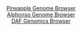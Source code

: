 <div id="Pineapple_Genome_Browser" align="center">
  <a href="https://igv.org/app/?sessionURL=blob:zZJdT9swFIb_iyXQJqWJ8_0hoSlAYaUFRrsuDIQiN3FSr4md2k7SUvW_z0ObdsMkerFpki_so2Of93397ECHuSCMgghYuunqpgk0IJasn6G6qfANqrEAUYEqgTXAcYE5phkG0Q4USEg0n07UzaWUjYgMg8hmUCNaMl3YOqrRM6OoF3rGauOMVRVaMI4k48I45ahjBim7QY8XqGl0NdvWXSNHEhmoapaMCmY0mJZpr95Lf5XSElNW47RuK0leBKRKj9KY6wX6ECezOMuwEGO8HeUn8XgUf7GH84dL7.xhfvsxmXvJ8YyUFMmW4xPm.KsbKxt6ZRLUWzK7g8XGnsdjdt8f2efHw01DOBYnpm8GDvTcwFHBEJrjzf_kWS1yoO9v20n4CTPnOvZhEcvP1PG9Pj6yLtazcfCqcxfsNVCxrFUkgGzJ_ciEmg09zbW8wY.tGWgQhiofzgiIHp80IDnKVqr9cQfktlG8AIHX7Qs6GmA8xxxEgxBC3wxDy3V8B4ahudd2oOXV3wv3Yj4NfWjFluWlBamkgjlPBW2EjijVu6zQy.cD0_TXk9Ho.v505E_9gsSr4Wo8Gd81HV9c_yFLDajRLx.ojL5F0T_h7i1CdLk4FLbbr20SZD7DdbI5nZ0F9vTqsjt3c9Fmr8bjKbOHRVMwXiOp.lVFHX_S1iFOEJWq0BFBFqQicpuoFFkPItOyFbQgYxVTFAJeLt5BDWqmC9__htPeP.2_Aw--">Pineapple Genome Browser</a>
</div>
<div id="Alphonso_Genome_Browser" align="center">
  <a href="https://igv.org/app/?sessionURL=blob:zZJda9swFIb_i6BlA8eW7NiODWG4adOm6ZqRkCZLKUaxZVurLamSErcN.e_TwsZuVmguNga6kA76eM.jZwe2RCrKGYiBayPfRghYQFW8neFG1OQWN0SBuMC1IhaQpCCSsIyAeAcKrDSeT2_MyUproWLHoVp0GsxKbivPxg1.5Qy3ys544wx4XeM1l1hzqZwzibfcoeW205I1FsI2b3u27.RYYwfXouJMcUcQVqatuS_9VUpLwnhD0mZTa3oIkJo8JmNuF_hTspglWUaUGpOXUd5PxqPkzruYry6DwWo.uVrMg8XpjJYM640kfRyWobrqjRNNGzoYP54vfVEyVSybryfe.enFs6CSqD4KUa8Lg8B3DRjKcvL8P_VsBj2y77ukPnGH8Fa0ectfx.40L5c37ZTMhqL3Vud7C9Q82xgTQFbJMEbQ8mBg.W7Q.TFFPQvCyPCRnIL4_sECWuLs0Wy_3wH9IowvQJGnzUEdC3CZEwniTgRhiKLI9bthF0YR2ls7sJH134M7nE.jELqJ6wZpQWttZM5TxYSyMWP2Nivs8vVImuJLdyW85OZJRnh0uThxzybPIznoJpvriv.RpmcImMcPX2hafU.mf2Lee4LYen20bpO6QgbLCkXD_POsmlxXZ8tR01bTb6r3JqDj4BRcNlib_aZilj.N22JJMdOmsKWKrmlN9cvCcOQtiJHrGXFBxmtuTASyXH.AFrSQDz_.FtTbP.y_Aw--">Alphonso Genome Browser</a>
</div>


<div id="DAF_Genomics_Browser" align="center">
  <a href="https://igv.org/app/?sessionURL=blob:tZFra9swFIb_i6D95JvkW2wIw6zNmmUXmszxSClBtY9jM8tyJLlOFvLfK7yOwS6MQQeSkDiX99V5TugRhKx5i2JELOxbGCMDyYoPK8q6Bj5QBhLFJW0kGEhACQLaHFB8QiWViqbLd7qyUqqTsW0XtDR30HJW59KSrkU7U_JeVaBTTWJRRr_ylg7SyjnTyYratOkq3kpu0zwHKU3H7qDdbQeqj..x7dgStqxvVD2qbrUJbaywSqrd1m0Bh78Y.Q_KetWvkmyVjPULOM6LabKYJ2v3Ot28CV5v0o83WRpkl6t611LVC5iqaDfP3OKCzPy1PGxujrPkQb5PJpliB.fCvbq8PnS1ADnFIZ54TuDjEJ0N1PC81xBQXgkcY88IycQgnmc.X10_0FMQvEbx3b2BlKD5F51.d0Lq2GlUSMK.H6kZiIsCBIrNyHFCHEXE90LPiSJ8Nk6oF80Ls5ylyyh0SEJIYD1QpvXLuhkHqIV.Db4UyJ866_2voJx0SXL2dh9Bf_t58emKPIbcl2u.H4bfYppo93_8VskFo0qHvj2fodBGqzFo1Q8q7vn._AQ-">DAF Genomics Browser</a>
</div>
